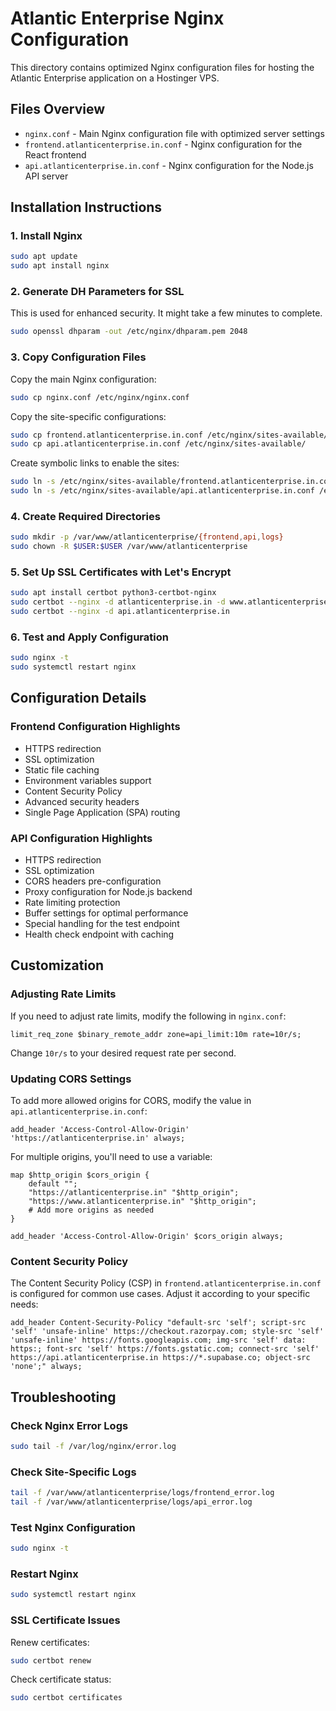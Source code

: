 # Atlantic Enterprise Nginx Configuration

This directory contains optimized Nginx configuration files for hosting the Atlantic Enterprise application on a Hostinger VPS.

## Files Overview

- `nginx.conf` - Main Nginx configuration file with optimized server settings
- `frontend.atlanticenterprise.in.conf` - Nginx configuration for the React frontend
- `api.atlanticenterprise.in.conf` - Nginx configuration for the Node.js API server

## Installation Instructions

### 1. Install Nginx

```bash
sudo apt update
sudo apt install nginx
```

### 2. Generate DH Parameters for SSL

This is used for enhanced security. It might take a few minutes to complete.

```bash
sudo openssl dhparam -out /etc/nginx/dhparam.pem 2048
```

### 3. Copy Configuration Files

Copy the main Nginx configuration:

```bash
sudo cp nginx.conf /etc/nginx/nginx.conf
```

Copy the site-specific configurations:

```bash
sudo cp frontend.atlanticenterprise.in.conf /etc/nginx/sites-available/
sudo cp api.atlanticenterprise.in.conf /etc/nginx/sites-available/
```

Create symbolic links to enable the sites:

```bash
sudo ln -s /etc/nginx/sites-available/frontend.atlanticenterprise.in.conf /etc/nginx/sites-enabled/
sudo ln -s /etc/nginx/sites-available/api.atlanticenterprise.in.conf /etc/nginx/sites-enabled/
```

### 4. Create Required Directories

```bash
sudo mkdir -p /var/www/atlanticenterprise/{frontend,api,logs}
sudo chown -R $USER:$USER /var/www/atlanticenterprise
```

### 5. Set Up SSL Certificates with Let's Encrypt

```bash
sudo apt install certbot python3-certbot-nginx
sudo certbot --nginx -d atlanticenterprise.in -d www.atlanticenterprise.in
sudo certbot --nginx -d api.atlanticenterprise.in
```

### 6. Test and Apply Configuration

```bash
sudo nginx -t
sudo systemctl restart nginx
```

## Configuration Details

### Frontend Configuration Highlights

- HTTPS redirection
- SSL optimization
- Static file caching
- Environment variables support
- Content Security Policy
- Advanced security headers
- Single Page Application (SPA) routing

### API Configuration Highlights

- HTTPS redirection
- SSL optimization
- CORS headers pre-configuration
- Proxy configuration for Node.js backend
- Rate limiting protection
- Buffer settings for optimal performance
- Special handling for the test endpoint
- Health check endpoint with caching

## Customization

### Adjusting Rate Limits

If you need to adjust rate limits, modify the following in `nginx.conf`:

```nginx
limit_req_zone $binary_remote_addr zone=api_limit:10m rate=10r/s;
```

Change `10r/s` to your desired request rate per second.

### Updating CORS Settings

To add more allowed origins for CORS, modify the value in `api.atlanticenterprise.in.conf`:

```nginx
add_header 'Access-Control-Allow-Origin' 'https://atlanticenterprise.in' always;
```

For multiple origins, you'll need to use a variable:

```nginx
map $http_origin $cors_origin {
    default "";
    "https://atlanticenterprise.in" "$http_origin";
    "https://www.atlanticenterprise.in" "$http_origin";
    # Add more origins as needed
}

add_header 'Access-Control-Allow-Origin' $cors_origin always;
```

### Content Security Policy

The Content Security Policy (CSP) in `frontend.atlanticenterprise.in.conf` is configured for common use cases. Adjust it according to your specific needs:

```nginx
add_header Content-Security-Policy "default-src 'self'; script-src 'self' 'unsafe-inline' https://checkout.razorpay.com; style-src 'self' 'unsafe-inline' https://fonts.googleapis.com; img-src 'self' data: https:; font-src 'self' https://fonts.gstatic.com; connect-src 'self' https://api.atlanticenterprise.in https://*.supabase.co; object-src 'none';" always;
```

## Troubleshooting

### Check Nginx Error Logs

```bash
sudo tail -f /var/log/nginx/error.log
```

### Check Site-Specific Logs

```bash
tail -f /var/www/atlanticenterprise/logs/frontend_error.log
tail -f /var/www/atlanticenterprise/logs/api_error.log
```

### Test Nginx Configuration

```bash
sudo nginx -t
```

### Restart Nginx

```bash
sudo systemctl restart nginx
```

### SSL Certificate Issues

Renew certificates:

```bash
sudo certbot renew
```

Check certificate status:

```bash
sudo certbot certificates
``` 